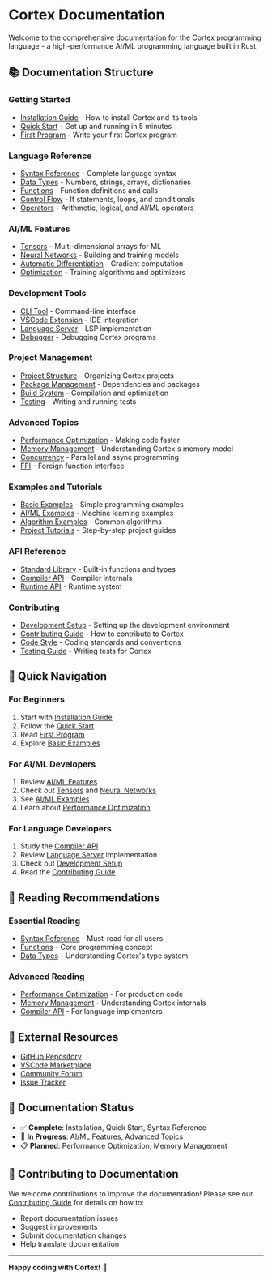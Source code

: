 # Cortex Documentation

Welcome to the comprehensive documentation for the Cortex programming language - a high-performance AI/ML programming language built in Rust.

## 📚 Documentation Structure

### Getting Started
- [Installation Guide](installation.md) - How to install Cortex and its tools
- [Quick Start](quick-start.md) - Get up and running in 5 minutes
- [First Program](first-program.md) - Write your first Cortex program

### Language Reference
- [Syntax Reference](syntax-reference.md) - Complete language syntax
- [Data Types](data-types.md) - Numbers, strings, arrays, dictionaries
- [Functions](functions.md) - Function definitions and calls
- [Control Flow](control-flow.md) - If statements, loops, and conditionals
- [Operators](operators.md) - Arithmetic, logical, and AI/ML operators

### AI/ML Features
- [Tensors](tensors.md) - Multi-dimensional arrays for ML
- [Neural Networks](neural-networks.md) - Building and training models
- [Automatic Differentiation](automatic-differentiation.md) - Gradient computation
- [Optimization](optimization.md) - Training algorithms and optimizers

### Development Tools
- [CLI Tool](cli-tool.md) - Command-line interface
- [VSCode Extension](vscode-extension.md) - IDE integration
- [Language Server](language-server.md) - LSP implementation
- [Debugger](debugger.md) - Debugging Cortex programs

### Project Management
- [Project Structure](project-structure.md) - Organizing Cortex projects
- [Package Management](package-management.md) - Dependencies and packages
- [Build System](build-system.md) - Compilation and optimization
- [Testing](testing.md) - Writing and running tests

### Advanced Topics
- [Performance Optimization](performance.md) - Making code faster
- [Memory Management](memory-management.md) - Understanding Cortex's memory model
- [Concurrency](concurrency.md) - Parallel and async programming
- [FFI](ffi.md) - Foreign function interface

### Examples and Tutorials
- [Basic Examples](examples/basic.md) - Simple programming examples
- [AI/ML Examples](examples/ai-ml.md) - Machine learning examples
- [Algorithm Examples](examples/algorithms.md) - Common algorithms
- [Project Tutorials](tutorials/) - Step-by-step project guides

### API Reference
- [Standard Library](api/standard-library.md) - Built-in functions and types
- [Compiler API](api/compiler.md) - Compiler internals
- [Runtime API](api/runtime.md) - Runtime system

### Contributing
- [Development Setup](development-setup.md) - Setting up the development environment
- [Contributing Guide](contributing.md) - How to contribute to Cortex
- [Code Style](code-style.md) - Coding standards and conventions
- [Testing Guide](testing-guide.md) - Writing tests for Cortex

## 🚀 Quick Navigation

### For Beginners
1. Start with [Installation Guide](installation.md)
2. Follow the [Quick Start](quick-start.md)
3. Read [First Program](first-program.md)
4. Explore [Basic Examples](examples/basic.md)

### For AI/ML Developers
1. Review [AI/ML Features](ai-ml-features.md)
2. Check out [Tensors](tensors.md) and [Neural Networks](neural-networks.md)
3. See [AI/ML Examples](examples/ai-ml.md)
4. Learn about [Performance Optimization](performance.md)

### For Language Developers
1. Study the [Compiler API](api/compiler.md)
2. Review [Language Server](language-server.md) implementation
3. Check out [Development Setup](development-setup.md)
4. Read the [Contributing Guide](contributing.md)

## 📖 Reading Recommendations

### Essential Reading
- [Syntax Reference](syntax-reference.md) - Must-read for all users
- [Functions](functions.md) - Core programming concept
- [Data Types](data-types.md) - Understanding Cortex's type system

### Advanced Reading
- [Performance Optimization](performance.md) - For production code
- [Memory Management](memory-management.md) - Understanding Cortex internals
- [Compiler API](api/compiler.md) - For language implementers

## 🔗 External Resources

- [GitHub Repository](https://github.com/muhyadinmohamed/cortex)
- [VSCode Marketplace](https://marketplace.visualstudio.com/items?itemName=cortex-team.cortex-language)
- [Community Forum](https://github.com/muhyadinmohamed/cortex/discussions)
- [Issue Tracker](https://github.com/muhyadinmohamed/cortex/issues)

## 📝 Documentation Status

- ✅ **Complete**: Installation, Quick Start, Syntax Reference
- 🚧 **In Progress**: AI/ML Features, Advanced Topics
- 📋 **Planned**: Performance Optimization, Memory Management

## 🤝 Contributing to Documentation

We welcome contributions to improve the documentation! Please see our [Contributing Guide](contributing.md) for details on how to:

- Report documentation issues
- Suggest improvements
- Submit documentation changes
- Help translate documentation

---

**Happy coding with Cortex!** 🎉